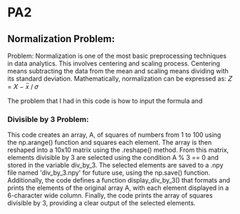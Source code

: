 # PA2

## Normalization Problem: 

Problem: Normalization is one of the most basic preprocessing techniques in data analytics. This involves centering and scaling process. Centering means subtracting the data from the mean and scaling means dividing with its standard deviation. Mathematically, normalization can be expressed as:  𝑍 = 𝑋 − 𝑥̅ / 𝜎

The problem that I had in this code is how to input the formula and 






### Divisible by 3 Problem:
This code creates an array, A, of squares of numbers from 1 to 100 using the np.arange() function and squares each element. The array is then reshaped into a 10x10 matrix using the .reshape() method. From this matrix, elements divisible by 3 are selected using the condition A % 3 == 0 and stored in the variable div_by_3. The selected elements are saved to a .npy file named 'div_by_3.npy' for future use, using the np.save() function. Additionally, the code defines a function display_div_by_3() that formats and prints the elements of the original array A, with each element displayed in a 6-character wide column. Finally, the code prints the array of squares divisible by 3, providing a clear output of the selected elements.

